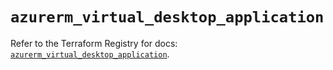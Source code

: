 # `azurerm_virtual_desktop_application`

Refer to the Terraform Registry for docs: [`azurerm_virtual_desktop_application`](https://registry.terraform.io/providers/hashicorp/azurerm/3.111.0/docs/resources/virtual_desktop_application).
